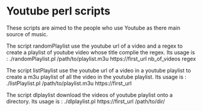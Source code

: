 Youtube perl scripts
=======================

These scripts are aimed to the people who use Youtube as there main source of music.

The script randomPlaylist use the youtube url of a video and a regex to create a playlist of youtube video whose title complie the regex.
Its usage is :
    ./randomPlaylist.pl /path/to/playlist.m3u https://first_url nb_of_videos regex

The script listPlaylist use the youtube url of a video in a youtube playlist to create a m3u playlist of all the video in the youtube playlist.
Its usage is :
    ./listPlaylist.pl /path/to/playlist.m3u https://first_url

The script dlplaylist download the videos of youtube playlist onto a directory.
Its usage is :
    ./dlplaylist.pl https://first_url /path/to/dir/


